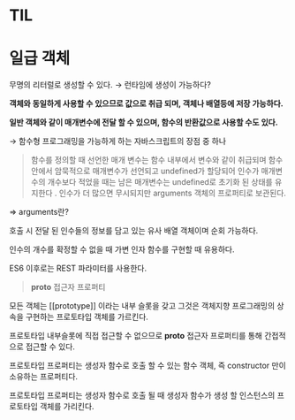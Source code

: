# TIL


# 일급 객체

무명의 리터럴로 생성할 수 있다. → 런타임에 생성이 가능하다?

**객체와 동일하게 사용할 수 있으므로 값으로 취급 되며, 객체나 배열등에 저장 가능하다.**

**일반 객체와 같이 매개변수에 전달 할 수 있으며, 함수의 반환값으로 사용할 수도 있다.**

→ 함수형 프로그래밍을 가능하게 하는 자바스크립트의 장점 중 하나

> 함수를 정의할 때 선언한 매개 변수는 함수 내부에서 변수와 같이 취급되며 함수 안에서 암묵적으로 매개변수가 선언되고 undefined가 할당되어 인수가 매개변수의 개수보다 적었을 때는 남은 매개변수는 undefined로 초기화 된 상태를 유지한다 . 인수가 더 많으면 무시되지만 arguments 객체의 프로퍼티로 보관된다.
>

⇒ arguments란?

호출 시 전달 된 인수들의 정보를 담고 있는 유사 배열 객체이며 순회 가능하다.

인수의 개수를 확정할 수 없을 때 가변 인자 함수를 구현할 때 유용하다.

ES6 이후로는 REST 파라미터를 사용한다.

> __proto__ 접근자 프로퍼티
>

모든 객체는 [[prototype]] 이라는 내부 슬롯을 갖고 그것은 객체지향 프로그래밍의 상속을 구현하는 프로토타입 객체를 가르킨다.

프로토타입 내부슬롯에 직접 접근할 수 없으므로 __proto__ 접근자 프로퍼티를 통해 간접적으로 접근할 수 있다.

프로토타입 프로퍼티는 생성자 함수로 호출 할 수 있는 함수 객체, 즉 constructor 만이 소유하는 프로퍼티다.

프로토타입 프로퍼티는 생성자 함수로 호출 될 때 생성자 함수가 생성 할 인스턴스의 프로토타입 객체를 가리킨다.

